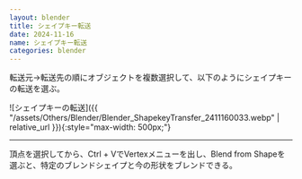 ```yaml
---
layout: blender
title: シェイプキー転送
date: 2024-11-16
name: シェイプキー転送
categories: blender
---
```


転送元→転送先の順にオブジェクトを複数選択して、以下のようにシェイプキーの転送を選ぶ。

![シェイプキーの転送]({{ "/assets/Others/Blender/Blender_ShapekeyTransfer_2411160033.webp" | relative_url }}){:style="max-width: 500px;"}

---

頂点を選択してから、Ctrl + VでVertexメニューを出し、Blend from Shapeを選ぶと、特定のブレンドシェイプと今の形状をブレンドできる。
